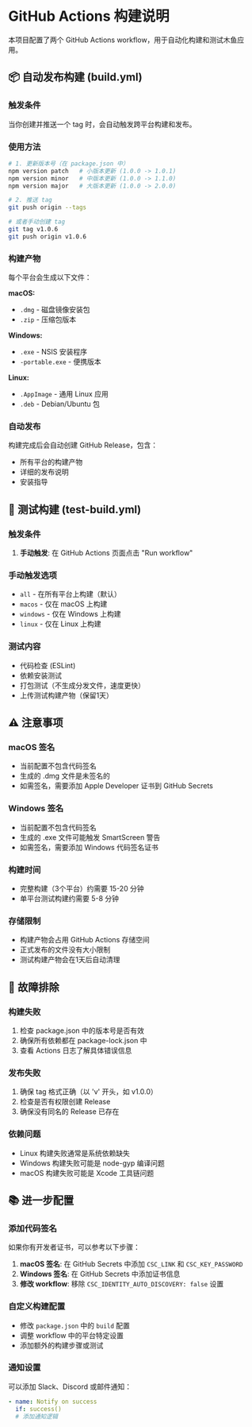 # GitHub Actions 构建说明

本项目配置了两个 GitHub Actions workflow，用于自动化构建和测试木鱼应用。

## 📦 自动发布构建 (build.yml)

### 触发条件
当你创建并推送一个 tag 时，会自动触发跨平台构建和发布。

### 使用方法
```bash
# 1. 更新版本号（在 package.json 中）
npm version patch   # 小版本更新 (1.0.0 -> 1.0.1)
npm version minor   # 中版本更新 (1.0.0 -> 1.1.0)  
npm version major   # 大版本更新 (1.0.0 -> 2.0.0)

# 2. 推送 tag
git push origin --tags

# 或者手动创建 tag
git tag v1.0.6
git push origin v1.0.6
```

### 构建产物
每个平台会生成以下文件：

**macOS:**
- `.dmg` - 磁盘镜像安装包
- `.zip` - 压缩包版本

**Windows:**
- `.exe` - NSIS 安装程序
- `-portable.exe` - 便携版本

**Linux:**
- `.AppImage` - 通用 Linux 应用
- `.deb` - Debian/Ubuntu 包

### 自动发布
构建完成后会自动创建 GitHub Release，包含：
- 所有平台的构建产物
- 详细的发布说明
- 安装指导

## 🧪 测试构建 (test-build.yml)

### 触发条件
1. **手动触发**: 在 GitHub Actions 页面点击 "Run workflow"

### 手动触发选项
- `all` - 在所有平台上构建（默认）
- `macos` - 仅在 macOS 上构建
- `windows` - 仅在 Windows 上构建
- `linux` - 仅在 Linux 上构建

### 测试内容
- 代码检查 (ESLint)
- 依赖安装测试
- 打包测试（不生成分发文件，速度更快）
- 上传测试构建产物（保留1天）

## ⚠️ 注意事项

### macOS 签名
- 当前配置不包含代码签名
- 生成的 .dmg 文件是未签名的
- 如需签名，需要添加 Apple Developer 证书到 GitHub Secrets

### Windows 签名
- 当前配置不包含代码签名
- 生成的 .exe 文件可能触发 SmartScreen 警告
- 如需签名，需要添加 Windows 代码签名证书

### 构建时间
- 完整构建（3个平台）约需要 15-20 分钟
- 单平台测试构建约需要 5-8 分钟

### 存储限制
- 构建产物会占用 GitHub Actions 存储空间
- 正式发布的文件没有大小限制
- 测试构建产物会在1天后自动清理

## 🔧 故障排除

### 构建失败
1. 检查 package.json 中的版本号是否有效
2. 确保所有依赖都在 package-lock.json 中
3. 查看 Actions 日志了解具体错误信息

### 发布失败
1. 确保 tag 格式正确（以 'v' 开头，如 v1.0.0）
2. 检查是否有权限创建 Release
3. 确保没有同名的 Release 已存在

### 依赖问题
- Linux 构建失败通常是系统依赖缺失
- Windows 构建失败可能是 node-gyp 编译问题
- macOS 构建失败可能是 Xcode 工具链问题

## 📚 进一步配置

### 添加代码签名
如果你有开发者证书，可以参考以下步骤：

1. **macOS 签名**: 在 GitHub Secrets 中添加 `CSC_LINK` 和 `CSC_KEY_PASSWORD`
2. **Windows 签名**: 在 GitHub Secrets 中添加证书信息
3. **修改 workflow**: 移除 `CSC_IDENTITY_AUTO_DISCOVERY: false` 设置

### 自定义构建配置
- 修改 `package.json` 中的 `build` 配置
- 调整 workflow 中的平台特定设置
- 添加额外的构建步骤或测试

### 通知设置
可以添加 Slack、Discord 或邮件通知：
```yaml
- name: Notify on success
  if: success()
  # 添加通知逻辑
``` 